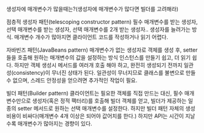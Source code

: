 생성자에 매개변수가 많을때는?(생성자에 매개변수가 많다면 빌더를 고려해라)

점층적 생성자 패턴(telescoping constructor pattern)
필수 매개변수를 받는 생성자, 선택 매개변수를 받는 생성자, 선택 매개변수를 2개 받는 생성자.. 생성자를 늘려가는 방식.
매개변수 개수가 많아지면 클라이언트 코드를 작성하거나 읽기 어렵다.

자바빈즈 패턴(JavaBeans pattern)
매개변수가 없는 생성자로 객체를 생성 후, setter들을 호출해 원하는 매개변수의 값을 설정하는 방식
인스턴스를 만들기 쉽고, 더 읽기 쉽다. 하지만 객체 생성시 메서드를 여러개 호출 해야 하고, 완전히 생성되기 전까지 일관성(consistency)이 무너진 상태가 된다.
일관성이 무너지므로 클래스를 불변으로 만들 수 없으며, 스레드 안정성을 얻으려면 추가적인 작업이 필요.

빌더 패턴(Builder pattern)
클라이언트는 필요한 객체를 직접 만드는 대신, 필수 매개변수만으로 생성자(혹은 정적 팩터리)를 호출해 빌더 객체를 얻고, 빌더가 제공하는 일종의 setter 메서드로 원하는 선택 매개변수를 설정한다.
하지만 빌더 패턴 자체의 생성비용이 비싸다(매개변수 4개 이상은 되어야 값어치를 한다.) 하지만 API는 시간이 지날 수록 매개변수가 많아지는 경향이 있다.